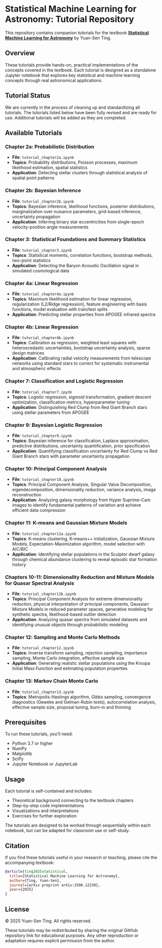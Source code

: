 # Statistical Machine Learning for Astronomy: Tutorial Repository

This repository contains companion tutorials for the textbook **[Statistical Machine Learning for Astronomy](https://arxiv.org/abs/2506.12230)** by Yuan-Sen Ting.

## Overview

These tutorials provide hands-on, practical implementations of the concepts covered in the textbook. Each tutorial is designed as a standalone Jupyter notebook that explores key statistical and machine learning concepts through real astronomical applications.

## Tutorial Status

We are currently in the process of cleaning up and standardizing all tutorials. The tutorials listed below have been fully revised and are ready for use. Additional tutorials will be added as they are completed.

## Available Tutorials

### Chapter 2a: Probabilistic Distribution
- **File**: `tutorial_chapter2a.ipynb`
- **Topics**: Probability distributions, Poisson processes, maximum likelihood estimation, spatial statistics
- **Application**: Detecting stellar clusters through statistical analysis of spatial point patterns

### Chapter 2b: Bayesian Inference
- **File**: `tutorial_chapter2b.ipynb`
- **Topics**: Bayesian inference, likelihood functions, posterior distributions, marginalization over nuisance parameters, grid-based inference, uncertainty propagation
- **Application**: Inferring binary star eccentricities from single-epoch velocity-position angle measurements
  

### Chapter 3: Statistical Foundations and Summary Statistics
- **File**: `tutorial_chapter3.ipynb`
- **Topics**: Statistical moments, correlation functions, bootstrap methods, two-point statistics
- **Application**: Detecting the Baryon Acoustic Oscillation signal in simulated cosmological data

### Chapter 4a: Linear Regression
- **File**: `tutorial_chapter4a.ipynb`
- **Topics**: Maximum likelihood estimation for linear regression, regularization (L2/Ridge regression), feature engineering with basis functions, model evaluation with train/test splits
- **Application**: Predicting stellar properties from APOGEE infrared spectra

### Chapter 4b: Linear Regression
- **File**: `tutorial_chapter4b.ipynb`
- **Topics**: Calibration as regression, weighted least squares with heteroscedastic uncertainties, bootstrap uncertainty analysis, sparse design matrices
- **Application**: Calibrating radial velocity measurements from telescope networks using standard stars to correct for systematic instrumental and atmospheric effects

### Chapter 7: Classification and Logistic Regression
- **File**: `tutorial_chapter7.ipynb`
- **Topics**: Logistic regression, sigmoid transformation, gradient descent optimization, classification metrics, hyperparameter tuning
- **Application**: Distinguishing Red Clump from Red Giant Branch stars using stellar parameters from APOGEE

### Chapter 9: Bayesian Logistic Regression
- **File**: `tutorial_chapter9.ipynb`
- **Topics**: Bayesian inference for classification, Laplace approximation, predictive distributions, uncertainty quantification, prior specification
- **Application**: Quantifying classification uncertainty for Red Clump vs Red Giant Branch stars with parameter uncertainty propagation

### Chapter 10: Principal Component Analysis
- **File**: `tutorial_chapter10.ipynb`
- **Topics**: Principal Component Analysis, Singular Value Decomposition, eigendecomposition, dimensionality reduction, variance analysis, image reconstruction
- **Application**: Analyzing galaxy morphology from Hyper Suprime-Cam images to identify fundamental patterns of variation and achieve efficient data compression

### Chapter 11: K-means and Gaussian Mixture Models
- **File**: `tutorial_chapter11a.ipynb`
- **Topics**: K-means clustering, K-means++ initialization, Gaussian Mixture Models, Expectation-Maximization algorithm, model selection with AIC/BIC
- **Application**: Identifying stellar populations in the Sculptor dwarf galaxy through chemical abundance clustering to reveal episodic star formation history

### Chapters 10-11: Dimensionality Reduction and Mixture Models for Quasar Spectral Analysis
- **File**: `tutorial_chapter11b.ipynb`
- **Topics**: Principal Component Analysis for extreme dimensionality reduction, physical interpretation of principal components, Gaussian Mixture Models in reduced parameter spaces, generative modeling for synthetic spectra, likelihood-based outlier detection
- **Application**: Analyzing quasar spectra from simulated datasets and identifying unusual objects through probabilistic modeling
  

### Chapter 12: Sampling and Monte Carlo Methods
- **File**: `tutorial_chapter12.ipynb`
- **Topics**: Inverse transform sampling, rejection sampling, importance sampling, Monte Carlo integration, effective sample size
- **Application**: Generating realistic stellar populations using the Kroupa Initial Mass Function and estimating population properties

### Chapter 13: Markov Chain Monte Carlo
- **File**: `tutorial_chapter13.ipynb`
- **Topics**: Metropolis-Hastings algorithm, Gibbs sampling, convergence diagnostics (Geweke and Gelman-Rubin tests), autocorrelation analysis, effective sample size, proposal tuning, burn-in and thinning


## Prerequisites

To run these tutorials, you'll need:
- Python 3.7 or higher
- NumPy
- Matplotlib
- SciPy
- Jupyter Notebook or JupyterLab

## Usage

Each tutorial is self-contained and includes:
- Theoretical background connecting to the textbook chapters
- Step-by-step code implementations
- Visualizations and interpretations
- Exercises for further exploration

The tutorials are designed to be worked through sequentially within each notebook, but can be adapted for classroom use or self-study.

## Citation

If you find these tutorials useful in your research or teaching, please cite the accompanying textbook:

```bibtex
@article{ting2025statistical,
  title={Statistical Machine Learning for Astronomy},
  author={Ting, Yuan-Sen},
  journal={arXiv preprint arXiv:2506.12230},
  year={2025}
}
```

## License

© 2025 Yuan-Sen Ting. All rights reserved.

These tutorials may be redistributed by sharing the original GitHub repository link for educational purposes. Any other reproduction or adaptation requires explicit permission from the author.
